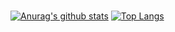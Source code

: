 ###
[![Anurag's github stats](https://github-readme-stats.vercel.app/api?username=HigashikataZhangsuke&theme=buefy&show_icons=true&?count_private=true)](https://github.com/anuraghazra/github-readme-stats)
[![Top Langs](https://github-readme-stats.vercel.app/api/top-langs/?username=HigashikataZhangsuke&langs_count=5)](https://github.com/anuraghazra/github-readme-stats)
<!--
**HigashikataZhangsuke/HigashikataZhangsuke** is a ✨ _special_ ✨ repository because its `README.md` (this file) appears on your GitHub profile.

Here are some ideas to get you started:

- 🔭 I’m currently working on ...
- 🌱 I’m currently learning ...
- 👯 I’m looking to collaborate on ...
- 🤔 I’m looking for help with ...
- 💬 Ask me about ...
- 📫 How to reach me: ...
- 😄 Pronouns: ...
- ⚡ Fun fact: ...
-->
